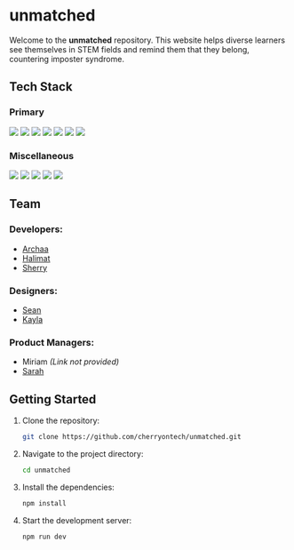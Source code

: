 # unmatched

Welcome to the **unmatched** repository. This website helps diverse learners see themselves in STEM fields and remind them that they belong, countering imposter syndrome.

## Tech Stack

### Primary
<div>
  <img src="https://img.shields.io/badge/React-20232A?style=for-the-badge&logo=react&logoColor=61DAFB" />
  <img src='https://img.shields.io/badge/javascript-%23323330.svg?style=for-the-badge&logo=javascript&logoColor=%23F7DF1E' />
  <img src="https://img.shields.io/static/v1?style=for-the-badge&message=React+Router&color=CA4245&logo=React+Router&logoColor=FFFFFF&label=">
  <img src='https://img.shields.io/badge/css3-%231572B6.svg?style=for-the-badge&logo=css3&logoColor=white' />
  <img src='https://img.shields.io/badge/tailwindcss-%2338B2AC.svg?style=for-the-badge&logo=tailwind-css&logoColor=white' />
  <img src='https://img.shields.io/badge/vite-%23646CFF.svg?style=for-the-badge&logo=vite&logoColor=white' />
  <img src='https://img.shields.io/badge/netlify-%23000000.svg?style=for-the-badge&logo=netlify&logoColor=#00C7B7' />
</div>
  
### Miscellaneous
<div>
  <img src='https://img.shields.io/badge/html5-%23E34F26.svg?style=for-the-badge&logo=html5&logoColor=white' />
  <img src="https://img.shields.io/badge/eslint-3A33D1?style=for-the-badge&logo=eslint&logoColor=white" />
  <img src="https://img.shields.io/badge/Jira-0052CC?style=for-the-badge&logo=Jira&logoColor=white" />
  <img src="https://img.shields.io/badge/Figma-F24E1E?style=for-the-badge&logo=figma&logoColor=white" />
  <img src="https://img.shields.io/badge/Canva-%2300C4CC.svg?&style=for-the-badge&logo=Canva&logoColor=white" />
</div>


## Team

### Developers:

- [Archaa](https://github.com/avinashi10)
- [Halimat](https://github.com/havana82)
- [Sherry](https://github.com/shyusu4)

### Designers:

- [Sean](https://github.com/seanbonoko)
- [Kayla](https://github.com/kaylashovlowsky)

### Product Managers:

- Miriam *(Link not provided)*
- [Sarah](https://github.com/sarahsotomayor)

## Getting Started

1. Clone the repository:
   ```bash
   git clone https://github.com/cherryontech/unmatched.git
2. Navigate to the project directory:
   ```bash
   cd unmatched
3. Install the dependencies:
   ``` bash
   npm install
4. Start the development server:
   ``` bash
   npm run dev
   

